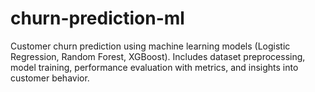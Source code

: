 # churn-prediction-ml
Customer churn prediction using machine learning models (Logistic Regression, Random Forest, XGBoost). Includes dataset preprocessing, model training, performance evaluation with metrics, and insights into customer behavior.

